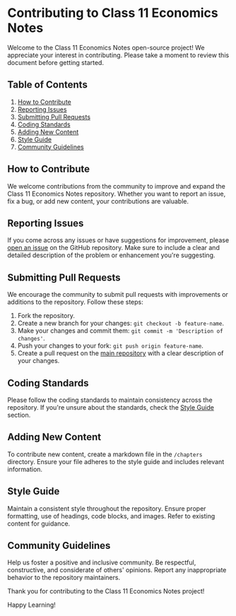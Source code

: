 # Contributing to Class 11 Economics Notes

Welcome to the Class 11 Economics Notes open-source project! We appreciate your interest in contributing. Please take a moment to review this document before getting started.

## Table of Contents

1. [How to Contribute](#how-to-contribute)
2. [Reporting Issues](#reporting-issues)
3. [Submitting Pull Requests](#submitting-pull-requests)
4. [Coding Standards](#coding-standards)
5. [Adding New Content](#adding-new-content)
6. [Style Guide](#style-guide)
7. [Community Guidelines](#community-guidelines)

## How to Contribute

We welcome contributions from the community to improve and expand the Class 11 Economics Notes repository. Whether you want to report an issue, fix a bug, or add new content, your contributions are valuable.

## Reporting Issues

If you come across any issues or have suggestions for improvement, please [open an issue](../../issues) on the GitHub repository. Make sure to include a clear and detailed description of the problem or enhancement you're suggesting.

## Submitting Pull Requests

We encourage the community to submit pull requests with improvements or additions to the repository. Follow these steps:

1. Fork the repository.
2. Create a new branch for your changes: `git checkout -b feature-name`.
3. Make your changes and commit them: `git commit -m 'Description of changes'`.
4. Push your changes to your fork: `git push origin feature-name`.
5. Create a pull request on the [main repository](../../pulls) with a clear description of your changes.

## Coding Standards

Please follow the coding standards to maintain consistency across the repository. If you're unsure about the standards, check the [Style Guide](#style-guide) section.

## Adding New Content

To contribute new content, create a markdown file in the `/chapters` directory. Ensure your file adheres to the style guide and includes relevant information.

## Style Guide

Maintain a consistent style throughout the repository. Ensure proper formatting, use of headings, code blocks, and images. Refer to existing content for guidance.

## Community Guidelines

Help us foster a positive and inclusive community. Be respectful, constructive, and considerate of others' opinions. Report any inappropriate behavior to the repository maintainers.

Thank you for contributing to the Class 11 Economics Notes project!

Happy Learning!
